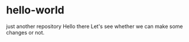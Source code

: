 hello-world
===========

just another repository
Hello there
Let's see whether we can make some changes or not.
